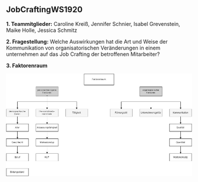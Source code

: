 
## JobCraftingWS1920



**1. Teammitglieder:** Caroline Kreiß, Jennifer Schnier, Isabel Grevenstein, Maike Holle, Jessica Schmitz

**2. Fragestellung:** Welche Auswirkungen hat die Art und Weise der Kommunikation von organisatorischen Veränderungen in einem unternehmen auf das Job Crafting der betroffenen Mitarbeiter?

**3. Faktorenraum**

![Faktorenraum](https://raw.githubusercontent.com/JessicaS2512/JobCraftingWS1920/master/images/Faktorenraum.png)
